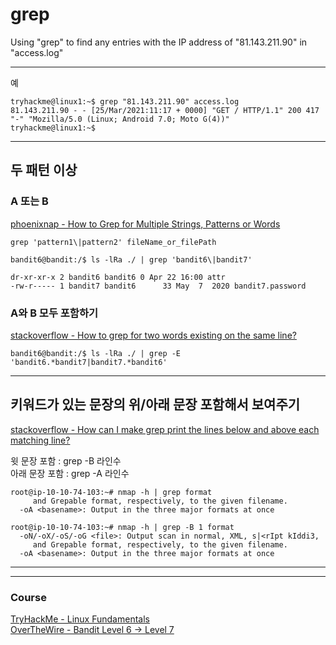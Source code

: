 # grep
Using "grep" to find any entries with the IP address of "81.143.211.90" in "access.log"

---
예 
```
tryhackme@linux1:~$ grep "81.143.211.90" access.log
81.143.211.90 - - [25/Mar/2021:11:17 + 0000] "GET / HTTP/1.1" 200 417 "-" "Mozilla/5.0 (Linux; Android 7.0; Moto G(4))"
tryhackme@linux1:~$
```

---

## 두 패턴 이상 

### A 또는 B
[phoenixnap - How to Grep for Multiple Strings, Patterns or Words](https://phoenixnap.com/kb/grep-multiple-strings)

```
grep 'pattern1\|pattern2' fileName_or_filePath
```
```
bandit6@bandit:/$ ls -lRa ./ | grep 'bandit6\|bandit7'
```
```
dr-xr-xr-x 2 bandit6 bandit6 0 Apr 22 16:00 attr
-rw-r----- 1 bandit7 bandit6      33 May  7  2020 bandit7.password
```



### A와 B 모두 포함하기 
[stackoverflow - How to grep for two words existing on the same line?](https://stackoverflow.com/questions/6480687/how-to-grep-for-two-words-existing-on-the-same-line)
```
bandit6@bandit:/$ ls -lRa ./ | grep -E 'bandit6.*bandit7|bandit7.*bandit6'
```

---

## 키워드가 있는 문장의 위/아래 문장 포함해서 보여주기 
[stackoverflow - How can I make grep print the lines below and above each matching line?](https://stackoverflow.com/questions/1072643/how-can-i-make-grep-print-the-lines-below-and-above-each-matching-line)

윗 문장 포함 : grep -B 라인수  
아래 문장 포함 : grep -A 라인수
```
root@ip-10-10-74-103:~# nmap -h | grep format
     and Grepable format, respectively, to the given filename.
  -oA <basename>: Output in the three major formats at once
  
root@ip-10-10-74-103:~# nmap -h | grep -B 1 format
  -oN/-oX/-oS/-oG <file>: Output scan in normal, XML, s|<rIpt kIddi3,
     and Grepable format, respectively, to the given filename.
  -oA <basename>: Output in the three major formats at once
```


---
---

### Course
[TryHackMe - Linux Fundamentals](https://tryhackme.com/module/linux-fundamentals)  
[OverTheWire - Bandit Level 6 → Level 7](https://overthewire.org/wargames/bandit/bandit7.html)
